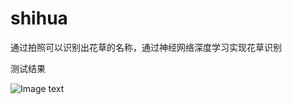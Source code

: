 # shihua
通过拍照可以识别出花草的名称，通过神经网络深度学习实现花草识别

测试结果

![Image text](https://github.com/blueapplehe/shihua/blob/master/测试结果.png)
